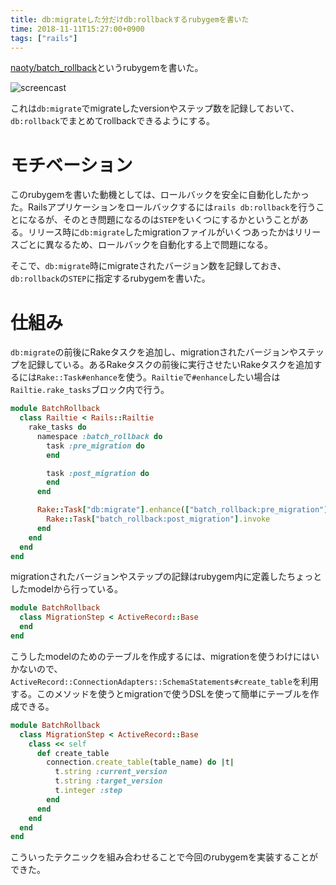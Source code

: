 ```yaml
---
title: db:migrateした分だけdb:rollbackするrubygemを書いた
time: 2018-11-11T15:27:00+0900
tags: ["rails"]
---
```


[naoty/batch_rollback](https://github.com/naoty/batch_rollback)というrubygemを書いた。

![screencast](/images/posts/47/screencast.gif)

これは`db:migrate`でmigrateしたversionやステップ数を記録しておいて、`db:rollback`でまとめてrollbackできるようにする。

# モチベーション
このrubygemを書いた動機としては、ロールバックを安全に自動化したかった。Railsアプリケーションをロールバックするには`rails db:rollback`を行うことになるが、そのとき問題になるのは`STEP`をいくつにするかということがある。リリース時に`db:migrate`したmigrationファイルがいくつあったかはリリースごとに異なるため、ロールバックを自動化する上で問題になる。

そこで、`db:migrate`時にmigrateされたバージョン数を記録しておき、`db:rollback`の`STEP`に指定するrubygemを書いた。

# 仕組み
`db:migrate`の前後にRakeタスクを追加し、migrationされたバージョンやステップを記録している。あるRakeタスクの前後に実行させたいRakeタスクを追加するには`Rake::Task#enhance`を使う。`Railtie`で`#enhance`したい場合は`Railtie.rake_tasks`ブロック内で行う。

```ruby
module BatchRollback
  class Railtie < Rails::Railtie
    rake_tasks do
      namespace :batch_rollback do
        task :pre_migration do
        end

        task :post_migration do
        end
      end

      Rake::Task["db:migrate"].enhance(["batch_rollback:pre_migration"]) do
        Rake::Task["batch_rollback:post_migration"].invoke
      end
    end
  end
end
```

migrationされたバージョンやステップの記録はrubygem内に定義したちょっとしたmodelから行っている。

```ruby
module BatchRollback
  class MigrationStep < ActiveRecord::Base
  end
end
```

こうしたmodelのためのテーブルを作成するには、migrationを使うわけにはいかないので、`ActiveRecord::ConnectionAdapters::SchemaStatements#create_table`を利用する。このメソッドを使うとmigrationで使うDSLを使って簡単にテーブルを作成できる。

```ruby
module BatchRollback
  class MigrationStep < ActiveRecord::Base
    class << self
      def create_table
        connection.create_table(table_name) do |t|
          t.string :current_version
          t.string :target_version
          t.integer :step
        end
      end
    end
  end
end
```

こういったテクニックを組み合わせることで今回のrubygemを実装することができた。
